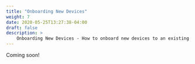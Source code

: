 ```yaml
---
title: "Onboarding New Devices"
weight: 7
date: 2020-05-25T13:27:38-04:00
draft: false
description: >
    Onboarding New Devices - How to onboard new devices to an existing group of devices.
---
```


Coming soon!